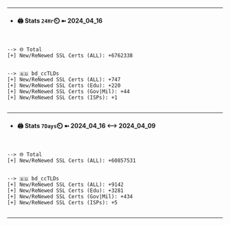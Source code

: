 

---
- #### 🖨️ **Stats** `24Hr`⏲️ ➼ 2024_04_16
```console


--> 🌐 Total
[+] New/ReNewed SSL Certs (ALL): +6762338


--> 🇧🇩 bd_ccTLDs
[+] New/ReNewed SSL Certs (ALL): +747
[+] New/ReNewed SSL Certs (Edu): +220
[+] New/ReNewed SSL Certs (Gov|Mil): +44
[+] New/ReNewed SSL Certs (ISPs): +1


```

---
- #### 🖨️ **Stats** `7Days`⏲️ ➼ 2024_04_16 <--> 2024_04_09
```console


--> 🌐 Total
[+] New/ReNewed SSL Certs (ALL): +60857531


--> 🇧🇩 bd_ccTLDs
[+] New/ReNewed SSL Certs (ALL): +9142
[+] New/ReNewed SSL Certs (Edu): +3281
[+] New/ReNewed SSL Certs (Gov|Mil): +434
[+] New/ReNewed SSL Certs (ISPs): +5


```

---

